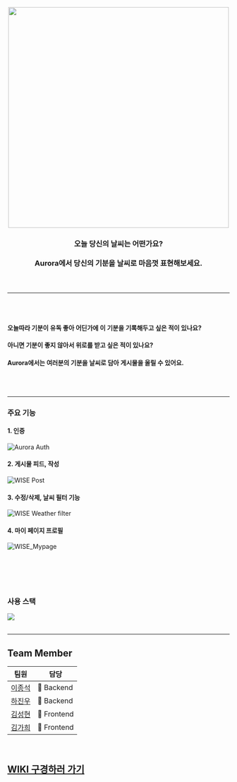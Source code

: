 
<br/><br/>
<p align="center"><img src="https://ifh.cc/g/KRGncH.png" width="500px">
 <h3 align="center"> 오늘 당신의 날씨는 어떤가요? <br/><br/>
Aurora에서 당신의 기분을 날씨로 마음껏 표현해보세요. <br/><br/><br/> </h3>
 
-------------------------------------    
<br/><br/>    

#### 오늘따라 기분이 유독 좋아 어딘가에 이 기분을 기록해두고 싶은 적이 있나요?
#### 아니면 기분이 좋지 않아서 위로를 받고 싶은 적이 있나요?
#### Aurora에서는 여러분의 기분을 날씨로 담아 게시물을 올릴 수 있어요.

<br/><br/>  

-------------------------------------    
    
### 주요 기능
#### 1. 인증
![Aurora Auth](https://ifh.cc/g/pgdT5J.png)
#### 2. 게시물 피드, 작성
![WISE Post](https://ifh.cc/g/MaQHUF.png)
#### 3. 수정/삭제, 날씨 필터 기능
![WISE Weather filter](https://ifh.cc/g/hVgj1W.png)
#### 4. 마이 페이지 프로필
![WISE_Mypage](https://ifh.cc/g/yvirzb.png)

<br/><br/>
-------------------------------------
### 사용 스택
<img src="https://ifh.cc/g/3C1eVU.png">
<br/><br/>

-------------------------------------
## Team Member

팀원| 담당 | 
--- | ---|
[이종석](https://github.com/Jace9519/) | &#128150; Backend |  
[하진우](https://github.com/ha-jinwoo/) | &#128150; Backend |  
[김성현](https://github.com/tjdgus3160/) |&#128155; Frontend |  
[김가희](https://github.com/rkgml981105/) |&#128155; Frontend |  

<br/>

## [WIKI 구경하러 가기](https://github.com/codestates/Aurora-client/wiki)


